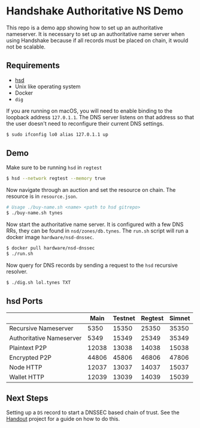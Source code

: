 # Handshake Authoritative NS Demo

This repo is a demo app showing how to set up an authoritative
nameserver. It is necessary to set up an authoritative name
server when using Handshake because if all records must be
placed on chain, it would not be scalable.

## Requirements

- [hsd](https://github.com/handshake-org/hsd)
- Unix like operating system
- Docker
- `dig`

If you are running on macOS, you will need to enable
binding to the loopback address `127.0.1.1`. The DNS
server listens on that address so that the user doesn't
need to reconfigure their current DNS settings.

```bash
$ sudo ifconfig lo0 alias 127.0.1.1 up
```


## Demo

Make sure to be running `hsd` in `regtest`

```bash
$ hsd --network regtest --memory true
```

Now navigate through an auction and set the resource on chain.
The resource is in `resource.json`.

```bash
# Usage ./buy-name.sh <name> <path to hsd gitrepo>
$ ./buy-name.sh tynes
```

Now start the authoritative name server. It is configured
with a few DNS RRs, they can be found in `nsd/zones/db.tynes`.
The `run.sh` script will run a docker image `hardware/nsd-dnssec`.

```bash
$ docker pull hardware/nsd-dnssec
$ ./run.sh
```

Now query for DNS records by sending a request to the `hsd`
recursive resolver.

```bash
$ ./dig.sh lol.tynes TXT
```

## hsd Ports

|                          | Main  | Testnet | Regtest | Simnet |
|--------------------------|-------|---------|---------|--------|
| Recursive Nameserver     | 5350  | 15350   | 25350   | 35350  |
| Authoritative Nameserver | 5349  | 15349   | 25349   | 35349  |
| Plaintext P2P            | 12038 | 13038   | 14038   | 15038  |
| Encrypted P2P            | 44806 | 45806   | 46806   | 47806  |
| Node HTTP                | 12037 | 13037   | 14037   | 15037  |
| Wallet HTTP              | 12039 | 13039   | 14039   | 15039  |


## Next Steps

Setting up a `DS` record to start a DNSSEC based chain of trust.
See the [Handout](https://github.com/pinheadmz/handout) project
for a guide on how to do this.
